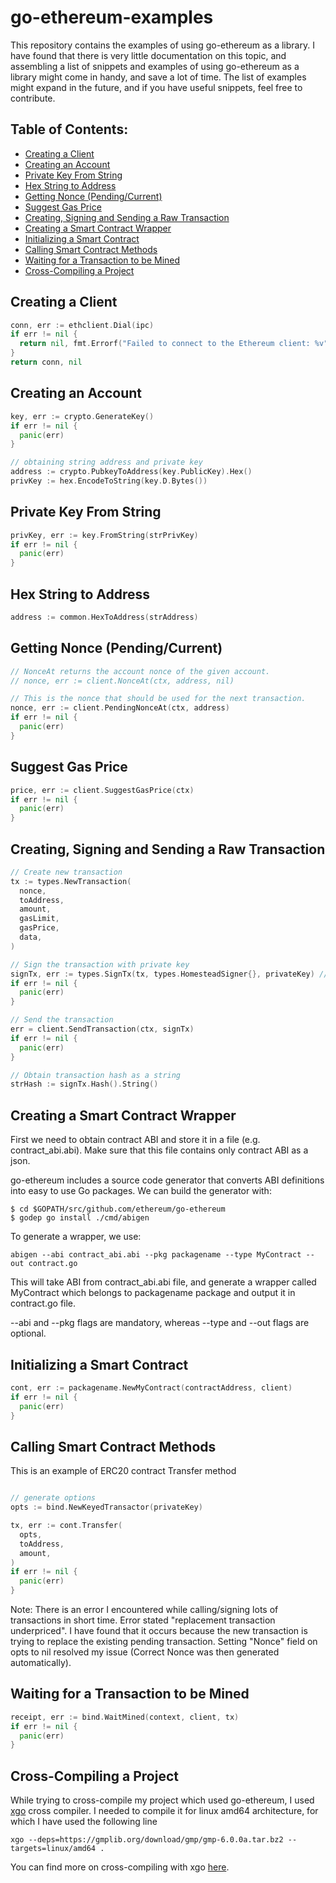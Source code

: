 # go-ethereum-examples
This repository contains the examples of using go-ethereum as a library.
I have found that there is very little documentation on this topic, and assembling a list of snippets and examples of using go-ethereum as a library might come in handy, and save a lot of time.
The list of examples might expand in the future, and if you have useful snippets, feel free to contribute.

## Table of Contents:

- [Creating a Client](https://github.com/DzananGanic/go-ethereum-examples#creating-a-client)
- [Creating an Account](https://github.com/DzananGanic/go-ethereum-examples#creating-an-account)
- [Private Key From String](https://github.com/DzananGanic/go-ethereum-examples#private-key-from-string)
- [Hex String to Address](https://github.com/DzananGanic/go-ethereum-examples#hex-string-to-address)
- [Getting Nonce (Pending/Current)](https://github.com/DzananGanic/go-ethereum-examples#getting-nonce-pendingcurrent)
- [Suggest Gas Price](https://github.com/DzananGanic/go-ethereum-examples#suggest-gas-price)
- [Creating, Signing and Sending a Raw Transaction](https://github.com/DzananGanic/go-ethereum-examples#creating-signing-and-sending-a-raw-transaction)
- [Creating a Smart Contract Wrapper](https://github.com/DzananGanic/go-ethereum-examples#creating-a-smart-contract-wrapper)
- [Initializing a Smart Contract](https://github.com/DzananGanic/go-ethereum-examples#initializing-a-smart-contract)
- [Calling Smart Contract Methods](https://github.com/DzananGanic/go-ethereum-examples#calling-smart-contract-methods)
- [Waiting for a Transaction to be Mined](https://github.com/DzananGanic/go-ethereum-examples#waiting-for-a-transaction-to-be-mined)
- [Cross-Compiling a Project](https://github.com/DzananGanic/go-ethereum-examples#cross-compiling-a-project)


## Creating a Client


```go
conn, err := ethclient.Dial(ipc)
if err != nil {
  return nil, fmt.Errorf("Failed to connect to the Ethereum client: %v", err)
}
return conn, nil
```


## Creating an Account


```go
key, err := crypto.GenerateKey()
if err != nil {
  panic(err)
}

// obtaining string address and private key
address := crypto.PubkeyToAddress(key.PublicKey).Hex()
privKey := hex.EncodeToString(key.D.Bytes())
```

## Private Key From String

```go
privKey, err := key.FromString(strPrivKey)
if err != nil {
  panic(err)
}
```

## Hex String to Address

```go
address := common.HexToAddress(strAddress)
```

## Getting Nonce (Pending/Current)

```go
// NonceAt returns the account nonce of the given account.
// nonce, err := client.NonceAt(ctx, address, nil)

// This is the nonce that should be used for the next transaction.
nonce, err := client.PendingNonceAt(ctx, address)
if err != nil {
  panic(err)
}
```

## Suggest Gas Price

```go
price, err := client.SuggestGasPrice(ctx)
if err != nil {
  panic(err)
}
```

## Creating, Signing and Sending a Raw Transaction

```go
// Create new transaction
tx := types.NewTransaction(
  nonce,
  toAddress,
  amount,
  gasLimit,
  gasPrice,
  data,
)

// Sign the transaction with private key
signTx, err := types.SignTx(tx, types.HomesteadSigner{}, privateKey) // See other signers in transaction_signing.go file in go-ethereum project
if err != nil {
  panic(err)
}

// Send the transaction
err = client.SendTransaction(ctx, signTx)
if err != nil {
  panic(err)
}

// Obtain transaction hash as a string
strHash := signTx.Hash().String()
```

## Creating a Smart Contract Wrapper

First we need to obtain contract ABI and store it in a file (e.g. contract_abi.abi).
Make sure that this file contains only contract ABI as a json.

go-ethereum includes a source code generator that converts ABI definitions into easy to use Go packages.
We can build the generator with:

```
$ cd $GOPATH/src/github.com/ethereum/go-ethereum
$ godep go install ./cmd/abigen
```

To generate a wrapper, we use:
```
abigen --abi contract_abi.abi --pkg packagename --type MyContract --out contract.go
```

This will take ABI from contract_abi.abi file, and generate a wrapper called MyContract which belongs to packagename package and output it in contract.go file.

--abi and --pkg flags are mandatory, whereas --type and --out flags are optional.

## Initializing a Smart Contract

```go
cont, err := packagename.NewMyContract(contractAddress, client)
if err != nil {
  panic(err)
}
```

## Calling Smart Contract Methods

This is an example of ERC20 contract Transfer method
```go

// generate options
opts := bind.NewKeyedTransactor(privateKey)

tx, err := cont.Transfer(
  opts,
  toAddress,
  amount,
)
if err != nil {
  panic(err)
}
```

Note: There is an error I encountered while calling/signing lots of transactions in short time. Error stated "replacement transaction underpriced". I have found that it occurs because the new transaction is trying to replace the existing pending transaction. Setting "Nonce" field on opts to nil resolved my issue (Correct Nonce was then generated automatically).

## Waiting for a Transaction to be Mined

```go
receipt, err := bind.WaitMined(context, client, tx)
if err != nil {
  panic(err)
}
```

## Cross-Compiling a Project

While trying to cross-compile my project which used go-ethereum, I used [xgo](https://github.com/karalabe/xgo) cross compiler. I needed to compile it for linux amd64 architecture, for which I have used the following line 

```
xgo --deps=https://gmplib.org/download/gmp/gmp-6.0.0a.tar.bz2 --targets=linux/amd64 .
```

You can find more on cross-compiling with xgo [here](https://github.com/karalabe/xgo).
